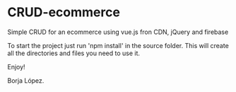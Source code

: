 # CRUD-ecommerce
Simple CRUD for an ecommerce using vue.js fron CDN, jQuery and firebase

To start the project just run 'npm install' in the source folder. This will create all the directories and files you need to use it.

Enjoy!

Borja López.
